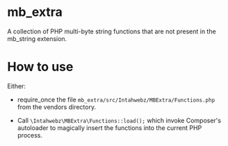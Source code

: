 mb_extra
========

A collection of PHP multi-byte string functions that are not present in the mb_string extension.


How to use
==========

Either:

- require_once the file `mb_extra/src/Intahwebz/MBExtra/Functions.php` from the vendors directory.

- Call `\Intahwebz\MBExtra\Functions::load();` which invoke Composer's autoloader to magically insert the functions into the current PHP process.
